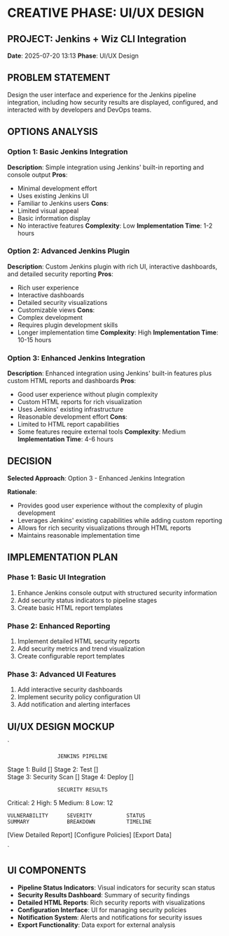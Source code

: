 # CREATIVE PHASE: UI/UX DESIGN

## PROJECT: Jenkins + Wiz CLI Integration
**Date**: 2025-07-20 13:13
**Phase**: UI/UX Design

## PROBLEM STATEMENT
Design the user interface and experience for the Jenkins pipeline integration, including how security results are displayed, configured, and interacted with by developers and DevOps teams.

## OPTIONS ANALYSIS

### Option 1: Basic Jenkins Integration
**Description**: Simple integration using Jenkins' built-in reporting and console output
**Pros**:
- Minimal development effort
- Uses existing Jenkins UI
- Familiar to Jenkins users
**Cons**:
- Limited visual appeal
- Basic information display
- No interactive features
**Complexity**: Low
**Implementation Time**: 1-2 hours

### Option 2: Advanced Jenkins Plugin
**Description**: Custom Jenkins plugin with rich UI, interactive dashboards, and detailed security reporting
**Pros**:
- Rich user experience
- Interactive dashboards
- Detailed security visualizations
- Customizable views
**Cons**:
- Complex development
- Requires plugin development skills
- Longer implementation time
**Complexity**: High
**Implementation Time**: 10-15 hours

### Option 3: Enhanced Jenkins Integration
**Description**: Enhanced integration using Jenkins' built-in features plus custom HTML reports and dashboards
**Pros**:
- Good user experience without plugin complexity
- Custom HTML reports for rich visualization
- Uses Jenkins' existing infrastructure
- Reasonable development effort
**Cons**:
- Limited to HTML report capabilities
- Some features require external tools
**Complexity**: Medium
**Implementation Time**: 4-6 hours

## DECISION
**Selected Approach**: Option 3 - Enhanced Jenkins Integration

**Rationale**: 
- Provides good user experience without the complexity of plugin development
- Leverages Jenkins' existing capabilities while adding custom reporting
- Allows for rich security visualizations through HTML reports
- Maintains reasonable implementation time

## IMPLEMENTATION PLAN

### Phase 1: Basic UI Integration
1. Enhance Jenkins console output with structured security information
2. Add security status indicators to pipeline stages
3. Create basic HTML report templates

### Phase 2: Enhanced Reporting
1. Implement detailed HTML security reports
2. Add security metrics and trend visualization
3. Create configurable report templates

### Phase 3: Advanced UI Features
1. Add interactive security dashboards
2. Implement security policy configuration UI
3. Add notification and alerting interfaces

## UI/UX DESIGN MOCKUP
`

                    JENKINS PIPELINE                        

 Stage 1: Build    []  Stage 2: Test    []              
 Stage 3: Security Scan    []  Stage 4: Deploy    []    

                    SECURITY RESULTS                        

  Critical: 2   High: 5   Medium: 8   Low: 12     
                                                             
      
    VULNERABILITY      SEVERITY           STATUS      
    SUMMARY            BREAKDOWN          TIMELINE    
      
                                                             
 [View Detailed Report]  [Configure Policies]  [Export Data] 

`

## UI COMPONENTS
- **Pipeline Status Indicators**: Visual indicators for security scan status
- **Security Results Dashboard**: Summary of security findings
- **Detailed HTML Reports**: Rich security reports with visualizations
- **Configuration Interface**: UI for managing security policies
- **Notification System**: Alerts and notifications for security issues
- **Export Functionality**: Data export for external analysis
